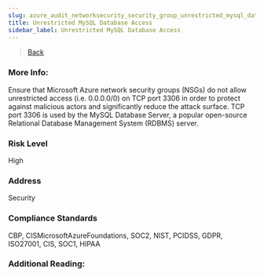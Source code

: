 ```yaml
---
slug: azure_audit_networksecurity_security_group_unrestricted_mysql_database_access
title: Unrestricted MySQL Database Access
sidebar_label: Unrestricted MySQL Database Access
---
```

> [Back](../../azurenetworkaudit)

### More Info:
Ensure that Microsoft Azure network security groups (NSGs) do not allow unrestricted access (i.e. 0.0.0.0/0) on TCP port 3306 in order to protect against malicious actors and significantly reduce the attack surface. TCP port 3306 is used by the MySQL Database Server, a popular open-source Relational Database Management System (RDBMS) server.

### Risk Level
High

### Address
Security

### Compliance Standards
CBP, CISMicrosoftAzureFoundations, SOC2, NIST, PCIDSS, GDPR, ISO27001, CIS, SOC1, HIPAA

### Additional Reading:

